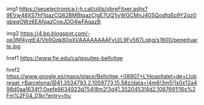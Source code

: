 img1
https://seuelectronica.l-h.cat/utils/obreFitxer.ashx?9EVw48XS7hf1qazCQ62BMBtqazClgE7UQ1jyWGCMnJ40SQodfqEp9Y2qz0gbeqOWz6EAfqazCneJDO4wFAqazB

img2
https://4.bp.blogspot.com/-oe3Nf4ygtE4/Vb9Qqk80qXI/AAAAAAAAFvU/L9Fy567Lobg/s1600/pepeituarte.jpg

href1
https://www.fje.edu/ca/jesuites-bellvitge

href2
https://www.google.es/maps/place/Bellvitge,+08907+L'Hospitalet+de+Llobregat,+Barcelona/@41.3534793,2.1059773,15.58z/data=!4m6!3m5!1s0x12a498d0aa1634f1:0xefe8634923d754!8m2!3d41.3520453!4d2.1087691!16s%2Fm%2F04_01kr?entry=ttu


